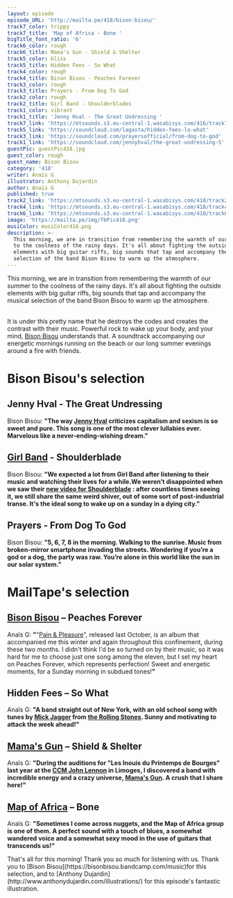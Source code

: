 ```yaml
---
layout: episode
episode_URL: 'http://mailta.pe/418/bison-bisou/'
track7_color: trippy
track7_title: 'Map of Africa - Bone '
bigTitle_font_ratio: '6'
track6_color: rough
track6_title: Mama's Gun - Shield & Shelter
track5_color: bliss
track5_title: Hidden Fees - So What
track4_color: rough
track4_title: Bison Bisou - Peaches Forever
track3_color: rough
track3_title: Prayers - From Dog To God
track2_color: rough
track2_title: Girl Band - Shoulderblades
track1_color: vibrant
track1_title: 'Jenny Hval - The Great Undressing '
track7_link: 'https://mtsounds.s3.eu-central-1.wasabisys.com/416/track7.mp3'
track5_link: 'https://soundcloud.com/lagasta/hidden-fees-lo-what'
track3_link: 'https://soundcloud.com/prayersofficial/from-dog-to-god'
track1_link: 'https://soundcloud.com/jennyhval/the-great-undressing-5'
guestPic: guestPic418.jpg
guest_color: rough
guest_name: Bison Bisou
category: '418'
writer: Anaïs G
illustrator: Anthony Dujardin
author: Anaïs G
published: true
track2_link: 'https://mtsounds.s3.eu-central-1.wasabisys.com/418/track2.mp3'
track4_link: 'https://mtsounds.s3.eu-central-1.wasabisys.com/418/track4.mp3'
track6_link: 'https://mtsounds.s3.eu-central-1.wasabisys.com/418/track6.mp3'
image: 'https://mailta.pe/img/fbPic418.png'
musiColor: musiColor418.png
description: >-
  This morning, we are in transition from remembering the warmth of our summer
  to the coolness of the rainy days. It's all about fighting the outside
  elements with big guitar riffs, big sounds that tap and accompany the musical
  selection of the band Bison Bisou to warm up the atmosphere.
---
```

<p id="introduction">This morning, we are in transition from remembering the warmth of our summer to the coolness of the rainy days. It's all about fighting the outside elements with big guitar riffs, big sounds that tap and accompany the musical selection of the band Bison Bisou to warm up the atmosphere.
<br><br>

It is under this pretty name that he destroys the codes and creates the contrast with their music. Powerful rock to wake up your body, and your mind, [Bison Bisou](https://bisonbisou.bandcamp.com/) understands that. A soundtrack accompanying our energetic mornings running on the beach or our long summer evenings around a fire with friends.
</p>

# Bison Bisou's selection

## Jenny Hval - The Great Undressing
Bison Bisou: **"**The way [Jenny Hval](http://jennyhval.com/) criticizes capitalism and sexism is so sweet and pure. This song is one of the most clever lullabies ever. Marvelous like a never-ending-wishing dream.**"**

## [Girl Band](https://girlband.ie/) - Shoulderblade
Bison Bisou: **"**We expected a lot from Girl Band after listening to their music and watching their lives for a while.We weren’t disappointed when we saw their [new video for Shoulderblade](https://www.youtube.com/watch?v=xdnA7qQCF0k) : after countless times seeing it, we still share the same weird shiver, out of some sort of post-industrial transe. It's the ideal song to wake up on a sunday in a dying city.**"** 

## Prayers - From Dog To God
Bison Bisou: **"**5, 6, 7, 8 in the morning. Walking to the sunrise. Music from broken-mirror smartphone invading the streets. Wondering if you’re a god or a dog, the party was raw. You’re alone in this world like the sun in our solar system.**"**

# MailTape's selection

## [Bison Bisou](https://www.facebook.com/BisonBisou) – Peaches Forever
Anaïs G: **"**"[Pain & Pleasure](https://bisonbisou.bandcamp.com/)", released last October, is an album that accompanied me this winter and again throughout this confinement, during these two months. I didn't think I'd be so turned on by their music, so it was hard for me to choose just one song among the eleven, but I set my heart on Peaches Forever, which represents perfection! Sweet and energetic moments, for a Sunday morning in subdued tones!**"**

## Hidden Fees – So What
Anaïs G: **"**A band straight out of New York, with an old school song with tunes by [Mick Jagger](https://fr.wikipedia.org/wiki/Mick_Jagger) from [the Rolling Stones](https://fr.wikipedia.org/wiki/The_Rolling_Stones). Sunny and motivating to attack the week ahead!**"**

## [Mama's Gun](https://www.facebook.com/MamasGunMusic/) – Shield & Shelter
Anaïs G: **"**During the auditions for "Les Inouis du Printemps de Bourges" last year at the [CCM John Lennon](https://www.facebook.com/ccmjohnlennon/) in Limoges, I discovered a band with incredible energy and a crazy universe, [Mama's Gun](https://soundcloud.com/mamas-gun-77509736). A crush that I share here!**"**

## [Map of Africa](https://soundcloud.com/map-of-africa)  – Bone
Anaïs G: **"**Sometimes I come across nuggets, and the Map of Africa group is one of them. A perfect sound with a touch of blues, a somewhat wandered voice and a somewhat sexy mood in the use of guitars that transcends us!**"**


<p id="outroduction">That's all for this morning! Thank you so much for listening with us. Thank you to [Bison Bisou](https://bisonbisou.bandcamp.com/music)for this selection, and to [Anthony Dujardin](http://www.anthonydujardin.com/illustrations/) for this episode's fantastic illustration.</p>
